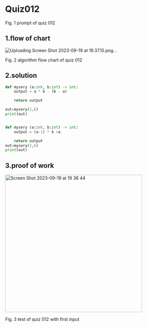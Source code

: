 # Quiz012

Fig. 1 prompt of quiz 012

## 1.flow of chart
![Uploading Screen Shot 2023-09-19 at 19.37.15.png…]()

Fig. 2 algorithm flow chart of quiz 012

## 2.solution
```.py
def mysery (a:int, b:int) -> int:
    output = a * b - (b - a)

    return output

out=mysery(2,6)
print(out)


def mysery (a:int, b:int) -> int:
    output = (a-1) * b +a

    return output
out=mysery(2,6)
print(out)
```

## 3.proof of work
<img width="444" alt="Screen Shot 2023-09-19 at 19 36 44" src="https://github.com/Happa1/unit1-2024/assets/142579414/91e9f241-3bd8-462d-a303-e43d1a9b2c76">

Fig. 3 test of quiz 012 with first input
